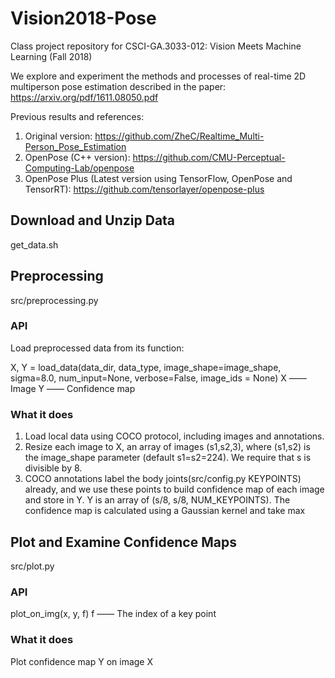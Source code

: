 # Vision2018-Pose
Class project repository for CSCI-GA.3033-012: Vision Meets Machine Learning (Fall 2018)

We explore and experiment the methods and processes of real-time 2D multiperson pose estimation described in the paper: https://arxiv.org/pdf/1611.08050.pdf

Previous results and references:
1. Original version: https://github.com/ZheC/Realtime_Multi-Person_Pose_Estimation
2. OpenPose (C++ version): https://github.com/CMU-Perceptual-Computing-Lab/openpose
3. OpenPose Plus (Latest version using TensorFlow, OpenPose and TensorRT): https://github.com/tensorlayer/openpose-plus

## Download and Unzip Data
get_data.sh

## Preprocessing 
src/preprocessing.py

### API
Load preprocessed data from its function: 

X, Y = load_data(data_dir, data_type, image_shape=image_shape, sigma=8.0, num_input=None, verbose=False, image_ids = None)
X —— Image
Y —— Confidence map

### What it does
1. Load local data using COCO protocol, including images and annotations.
2. Resize each image to X, an array of images (s1,s2,3), where (s1,s2) is the image_shape parameter (default s1=s2=224). 
We require that s is divisible by 8.
3. COCO annotations label the body joints(src/config.py KEYPOINTS) already, and we use these points to build confidence map of each image and store in Y. Y is an array of (s/8, s/8, NUM_KEYPOINTS).
The confidence map is calculated using a Gaussian kernel and take max

## Plot and Examine Confidence Maps
src/plot.py

### API
plot_on_img(x, y, f)
f —— The index of a key point

### What it does
Plot confidence map Y on image X


